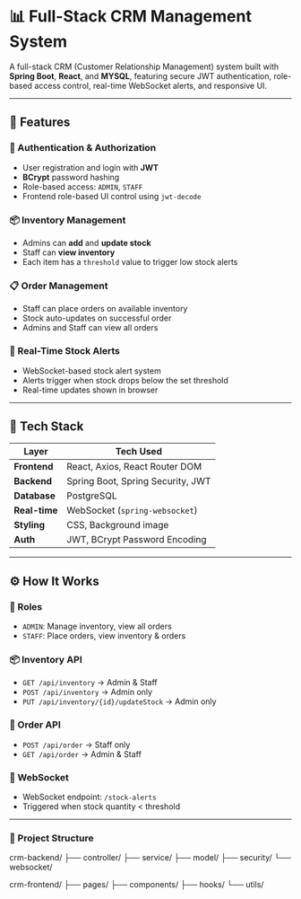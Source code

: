 # 📊 Full-Stack CRM Management System

A full-stack CRM (Customer Relationship Management) system built with **Spring Boot**, **React**, and **MYSQL**, featuring secure JWT authentication, role-based access control, real-time WebSocket alerts, and responsive UI.

---

## 🚀 Features

### 🔐 Authentication & Authorization
- User registration and login with **JWT**
- **BCrypt** password hashing
- Role-based access: `ADMIN`, `STAFF`
- Frontend role-based UI control using `jwt-decode`

### 📦 Inventory Management
- Admins can **add** and **update stock**
- Staff can **view inventory**
- Each item has a `threshold` value to trigger low stock alerts

### 📋 Order Management
- Staff can place orders on available inventory
- Stock auto-updates on successful order
- Admins and Staff can view all orders

### 🔔 Real-Time Stock Alerts
- WebSocket-based stock alert system
- Alerts trigger when stock drops below the set threshold
- Real-time updates shown in browser

---

## 🧰 Tech Stack

| Layer       | Tech Used                          |
|-------------|------------------------------------|
| **Frontend**    | React, Axios, React Router DOM     |
| **Backend**     | Spring Boot, Spring Security, JWT  |
| **Database**    | PostgreSQL                         |
| **Real-time**   | WebSocket (`spring-websocket`)     |
| **Styling**     | CSS, Background image              |
| **Auth**        | JWT, BCrypt Password Encoding      |

---

## ⚙️ How It Works

### 👤 Roles
- `ADMIN`: Manage inventory, view all orders
- `STAFF`: Place orders, view inventory & orders

### 📦 Inventory API
- `GET /api/inventory` → Admin & Staff
- `POST /api/inventory` → Admin only
- `PUT /api/inventory/{id}/updateStock` → Admin only

### 🧾 Order API
- `POST /api/order` → Staff only
- `GET /api/order` → Admin & Staff

### 🔄 WebSocket
- WebSocket endpoint: `/stock-alerts`
- Triggered when stock quantity < threshold

---
### 📁 Project Structure

crm-backend/
├── controller/
├── service/
├── model/
├── security/
└── websocket/

crm-frontend/
├── pages/
├── components/
├── hooks/
└── utils/
